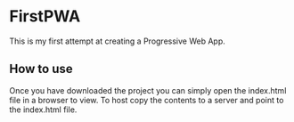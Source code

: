 # FirstPWA

This is my first attempt at creating a Progressive Web App.

## How to use

Once you have downloaded the project you can simply open the index.html file in a browser to view.
To host copy the contents to a server and point to the index.html file.
